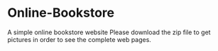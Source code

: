 # Online-Bookstore
A simple online bookstore website
Please download the zip file to get pictures in order to see the complete web pages.

